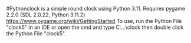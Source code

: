 #Pythonclock is a simple round clock using Python 3.11.
Requires pygame 2.2.0 (SDL 2.0.22, Python 3.11.2) https://www.pygame.org/wiki/GettingStarted
To use, run the Python File "clock5" in an IDE or open the cmd and type C:\...\clock then double click the Python File "clock5".
